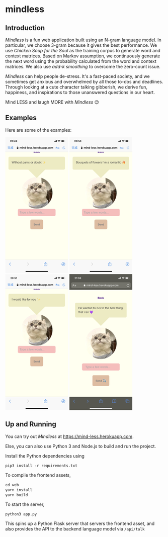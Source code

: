# mindless

## Introduction

*Mindless* is a fun web application built using an N-gram language model. In particular, we choose 3-gram because it gives the best performance. We use *Chicken Soup for the Soul* as the training corpus to generate word and context matrices. Based on Markov assumption, we continuously generate the next word using the probability calculated from the word and context matrices. We also use *add-k smoothing* to overcome the zero-count issue. 

*Mindless* can help people de-stress. It's a fast-paced society, and we sometimes get anxious and overwhelmed by all those to-dos and deadlines. Through looking at a cute character talking gibberish, we derive fun, happiness, and inspirations to those unanswered questions in our heart. 

Mind LESS and laugh MORE with *Mindless* 😉

## Examples

Here are some of the examples: 

<img src="demo_pics/IMG_3990.png" width="200"/> 
<img src="demo_pics/IMG_3992.png" width="200"/> 
<img src="demo_pics/IMG_3996.png" width="200"/> 
<img src="demo_pics/IMG_4002.png" width="200"/> 



## Up and Running

You can try out *Mindless* at https://mind-less.herokuapp.com.

Else, you can also use Python 3 and Node.js to build and run the project.

Install the Python dependencies using

```
pip3 install -r requirements.txt
```

To compile the frontend assets, 

```
cd web
yarn install
yarn build
```

To start the server,

```
python3 app.py
```

This spins up a Python Flask server that servers the frontend asset,
and also provides the API to the backend language model via `/api/talk`

